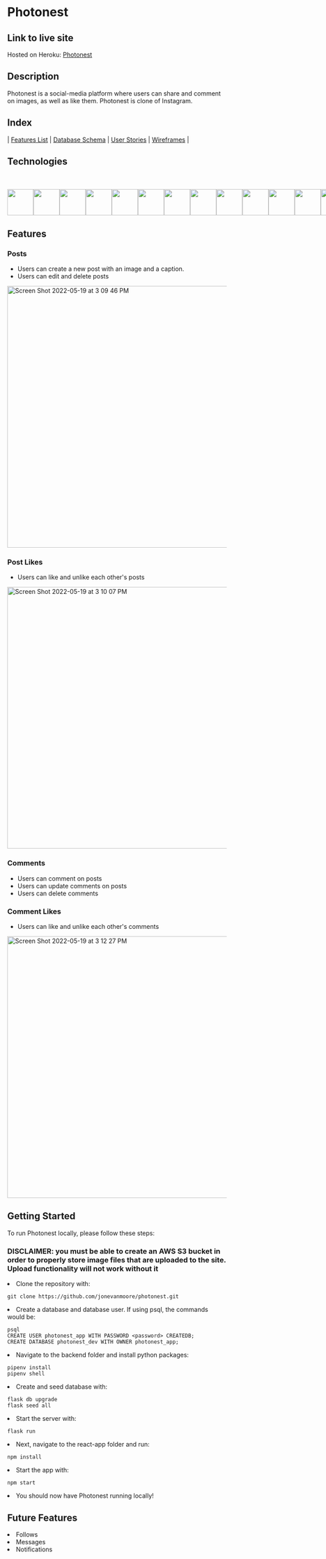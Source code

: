 # Photonest
 
## Link to live site

Hosted on Heroku: [Photonest](https://photonest.herokuapp.com/)

## Description

Photonest is a social-media platform where users can share and comment on images, as well as like them. Photonest is clone of Instagram.

## Index
| [Features List](https://github.com/jonevanmoore/photonest/wiki/Features-List) | [Database Schema](https://github.com/jonevanmoore/photonest/wiki/Database-Schema) | [User Stories](https://github.com/jonevanmoore/photonest/wiki/User-Stories) | [Wireframes](https://github.com/jonevanmoore/photonest/wiki/Wireframes) |


## Technologies
<br>
<br>
<div style="display:flex">
<img src="https://cdn.jsdelivr.net/gh/devicons/devicon/icons/python/python-original-wordmark.svg" style="width:60px;" />
<img src="https://cdn.jsdelivr.net/gh/devicons/devicon/icons/react/react-original-wordmark.svg" style="width:60px;" />
<img src="https://cdn.jsdelivr.net/gh/devicons/devicon/icons/redux/redux-original.svg" style="width:60px;" />
<img src="https://cdn.jsdelivr.net/gh/devicons/devicon/icons/flask/flask-original.svg" style="width:60px;" />
<img src="https://cdn.jsdelivr.net/gh/devicons/devicon/icons/postgresql/postgresql-original-wordmark.svg" style="width:60px;" />
<img src="https://cdn.jsdelivr.net/gh/devicons/devicon/icons/sqlalchemy/sqlalchemy-original.svg" style="width:60px;" />
<img src="https://cdn.jsdelivr.net/gh/devicons/devicon/icons/amazonwebservices/amazonwebservices-original-wordmark.svg" style="width:60px;" />
<img src="https://cdn.jsdelivr.net/gh/devicons/devicon/icons/html5/html5-plain-wordmark.svg" style="width:60px;" />
<img src="https://cdn.jsdelivr.net/gh/devicons/devicon/icons/css3/css3-plain-wordmark.svg" style="width:60px;" />
<img src="https://cdn.jsdelivr.net/gh/devicons/devicon/icons/git/git-original.svg" style="width:60px;" />
<img src="https://cdn.jsdelivr.net/gh/devicons/devicon/icons/vscode/vscode-original-wordmark.svg" style="width:60px;" />
<img src="https://cdn.jsdelivr.net/gh/devicons/devicon/icons/heroku/heroku-plain-wordmark.svg" style="width:60px;" />
<img src="https://cdn.jsdelivr.net/gh/devicons/devicon/icons/docker/docker-plain-wordmark.svg" style="width:60px;" />
</div>
 
## Features

### Posts
* Users can create a new post with an image and a caption.
* Users can edit and delete posts
<img width="600" alt="Screen Shot 2022-05-19 at 3 09 46 PM" src="https://user-images.githubusercontent.com/64309316/169396624-dd7ba6de-8857-4094-9784-03a566c7b8c2.png">

### Post Likes
* Users can like and unlike each other's posts
<img width="600" alt="Screen Shot 2022-05-19 at 3 10 07 PM" src="https://user-images.githubusercontent.com/64309316/169396670-8fe84780-2988-4009-a7dd-921464275e2e.png">

### Comments
* Users can comment on posts
* Users can update comments on posts
* Users can delete comments

### Comment Likes
* Users can like and unlike each other's comments
<img width="600" alt="Screen Shot 2022-05-19 at 3 12 27 PM" src="https://user-images.githubusercontent.com/64309316/169396710-621a26af-d703-418c-90ae-627891767ea7.png">




## Getting Started

To run Photonest locally, please follow these steps:

### DISCLAIMER: you must be able to create an AWS S3 bucket in order to properly store image files that are uploaded to the site. Upload functionality will not work without it

<li>Clone the repository with:</li> 

  ```git clone https://github.com/jonevanmoore/photonest.git```

<li>Create a database and database user. If using psql, the commands would be:</li>

  ```psql```
  <br>
  ```CREATE USER photonest_app WITH PASSWORD <password> CREATEDB;```
  <br>
  ```CREATE DATABASE photonest_dev WITH OWNER photonest_app;```

<li>Navigate to the backend folder and install python packages:</li>

  ```pipenv install```
  <br>
  ```pipenv shell```

<li>Create and seed database with: </li>

  ```flask db upgrade```
  <br>
  ```flask seed all```

<li>Start the server with:</li>

  ```flask run```

<li>Next, navigate to the react-app folder and run: </li>

  ```npm install```

<li>Start the app with: </li>

  ```npm start```

<li>You should now have Photonest running locally!</li>

## Future Features

<li>Follows</li>
<li>Messages</li>
<li>Notifications</li>

